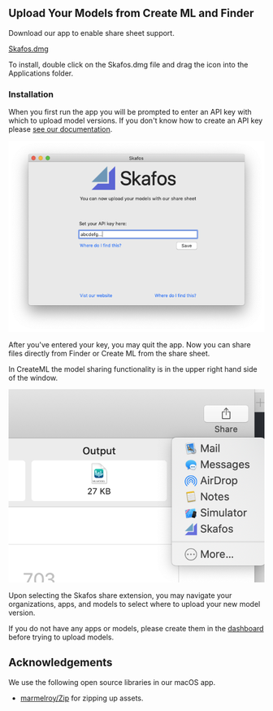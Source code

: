 ## Upload Your Models from Create ML and Finder

Download our app to enable share sheet support.

[Skafos.dmg](/assets/Skafos.dmg)

To install, double click on the Skafos.dmg file and drag the icon into the Applications folder.

### Installation

When you first run the app you will be prompted to enter an API key with which
to upload model versions. If you don't know how to create an API key please
[see our documentation](https://docs.skafos.ai/sections/faq.html#1-where-do-i-generate-an-api-token).

![macOS app Initial Screen](/assets/macos/app.png)

After you've entered your key, you may quit the app. Now you can share files
directly from Finder or Create ML from the share sheet.

In CreateML the model sharing functionality is in the upper right hand side of
the window.

![macOS app Initial Screen](/assets/macos/createml.png)

Upon selecting the Skafos share extension, you may navigate your organizations,
apps, and models to select where to upload your new model version.

If you do not have any apps or models, please create them in the
[dashboard](https://dashboard.skafos.ai) before trying to upload models.

## Acknowledgements

We use the following open source libraries in our macOS app.

* [marmelroy/Zip](https://github.com/marmelroy/Zip/blob/master/LICENSE) for
  zipping up assets.
